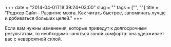 +++
date = "2014-04-01T18:39:24+03:00"
slug = ""
tags = ["", ""]
title = "Роджер Сайп - Развитие мозга. Как читать быстрее, запоминать лучше и добиваться больших целей."
+++

Если вам нужны изменения, которые приведут к долгосрочным результатам, то
необходимо заняться зоной комфорта: она удерживает вас с невероятной силой.
